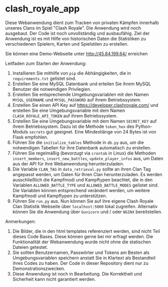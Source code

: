 # clash_royale_app
Diese Webanwendung dient zum Tracken von privaten Kämpfen innerhalb unseres Clans im Spiel "Clash Royale". Die Anwendung wird noch ausgebaut. Der Code ist noch unvollständig und ausbaufähig. Ziel der Anwendung ist es mit Hilfe von historischen Daten die Statistiken zu verschiedenen Spielern, Karten und Spielstilen zu erstellen.

Sie können eine Demo-Webseite unter http://45.84.199.64/ erreichen

Leitfaden zum Starten der Anwendung:
1) Installieren Sie mithilfe von `pip` die Abhängigkeiten, die in `requirements.txt` gelistet sind.
2) Erstellen Sie eine MySQL Datenbank und erteilen Sie ihrem MySQL Benutzer die notwendigen Privilegien.
3) Erstellen Sie entsprechende Umgebungsvariablen mit den Namen `MYSQL_USERNAME` und `MYSQL_PASSWORD` auf ihrem Betriebssystem.
4) Erstellen Sie einen API Key auf https://developer.clashroyale.com/ und erstellen Sie eine Umgebungsvariable mit dem Namen `CLASH_ROYALE_API_TOKEN` auf ihrem Betriebssystem.
5) Erstellen Sie eine Umgebungsvariable mit dem Namen `SECRET_KEY` auf ihrem Betriebssystem. Dazu ist die Methode `token_hex` des Python-Moduls `secrets` gut geeignet. Eine Mindestlänge von 24 Bytes ist von Flask empfohlen.
6) Führen Sie die `initialize_tables` Methode in `db.py` aus, um die notwendigen Tabellen für ihre Datenbank automatisch zu erstellen.
7) Führen Sie regelmäßig (bevorzugt via `crontab` in Linux) die Methoden `insert_members`, `insert_new_battles`, `update_player_infos` aus, um Daten aus der API für ihre Webanwendung herunterzuladen.
8) Die Variable `CLAN_TAG` in `data_retrieval.py` sollte an ihren Clan Tag angepasst werden, um Daten für Ihren Clan herunterzuladen. Es werden ausschließlich die Kampfmodi und Kampftypen beachtet, die in den Variablen `ALLOWED_BATTLE_TYPE` und `ALLOWED_BATTLE_MODES` gelistet sind. Die Variablen können entsprechend verändert werden, um weitere Kampfmodi und Kampftypen zu unterstützen. 
9) Führen Sie `run.py` aus. Nun können Sie auf ihre eigene Clash Royale Clan Statistik Webseite über `localhost:5000` lokal zugreifen. Alternativ können Sie die Anwendung über `Gunicorn` und / oder `NGINX` bereitstellen.

Anmerkungen:
1) Die Bilder, die in den html templates referenziert werden, sind nicht Teil dieses Code Bases. Diese können gerne bei mir erfragt werden. Die Funktionalität der Webanwendung wurde nicht ohne die statischen Dateien getestet.
2) Sie sollten Benutzernamen, Passwörter und Tokens am Besten als Umgebungsvariablen speichern anstatt Sie in Klartext als Bestandteil ihres Codes zu haben. Der Code in dieser Repository dient nur zu Demonstrationszwecken.
3) Diese Anwendung ist noch in Bearbeitung. Die Korrektheit und Sicherheit kann nicht garantiert werden.

